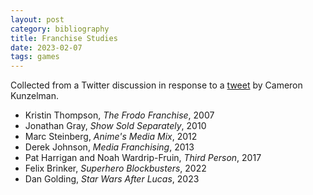```yaml
---
layout: post
category: bibliography
title: Franchise Studies
date: 2023-02-07
tags: games
---
```


Collected from a Twitter discussion in response to a [tweet](https://mobile.twitter.com/ckunzelman/status/1617954945810206720) by Cameron Kunzelman.

* Kristin Thompson, *The Frodo Franchise*, 2007
* Jonathan Gray, *Show Sold Separately*, 2010
* Marc Steinberg, *Anime's Media Mix*, 2012
* Derek Johnson, *Media Franchising*, 2013
* Pat Harrigan and Noah Wardrip-Fruin, *Third Person*, 2017
* Felix Brinker, *Superhero Blockbusters*, 2022
* Dan Golding, *Star Wars After Lucas*, 2023
